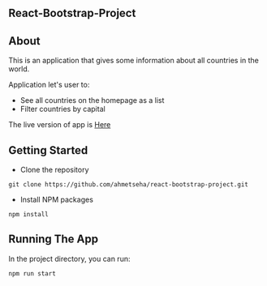 ## React-Bootstrap-Project

## About

<p>This is an application that gives some information about all countries in the world.</p>

Application let's user to:

- See all countries on the homepage as a list
- Filter countries by capital

The live version of app is [Here](https://react-bootstrap-project.vercel.app)

## Getting Started

- Clone the repository

```
git clone https://github.com/ahmetseha/react-bootstrap-project.git
```

- Install NPM packages

```
npm install
```

## Running The App

In the project directory, you can run:

```
npm run start
```
